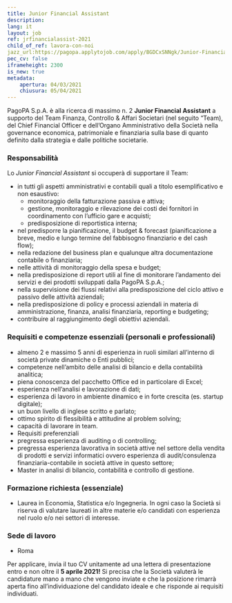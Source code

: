 ```yaml
---
title: Junior Financial Assistant
description:
lang: it
layout: job
ref: jrfinancialassist-2021
child_of_ref: lavora-con-noi
jazz_url:https://pagopa.applytojob.com/apply/BGDCxSNNgk/Junior-Financial-Assistant
pec_cv: false
iframeheight: 2300
is_new: true
metadata:
    apertura: 04/03/2021
    chiusura: 05/04/2021
---
```

 
PagoPA S.p.A. è alla ricerca di massimo n. 2 **Junior Financial Assistant** a supporto del Team Finanza, Controllo & Affari Societari (nel seguito “Team), del Chief Financial Officer e dell’Organo Amministrativo della Società nella governance economica, patrimoniale e finanziaria sulla base di quanto definito dalla strategia e dalle politiche societarie. 

### Responsabilità

Lo _Junior Financial Assistant_ si occuperà di supportare il Team:
- in tutti gli aspetti amministrativi e contabili quali a titolo esemplificativo e non esaustivo:
    - monitoraggio della fatturazione passiva e attiva;
    - gestione, monitoraggio e rilevazione dei costi dei fornitori in coordinamento con l’ufficio gare e acquisti;
    - predisposizione di reportistica interna;
- nel predisporre la pianificazione, il budget & forecast (pianificazione a breve, medio e lungo termine del fabbisogno finanziario e del cash flow);
- nella redazione del business plan e qualunque altra documentazione contabile o finanziaria;
- nelle attività di monitoraggio della spesa e budget;
- nella predisposizione di report utili al fine di monitorare l’andamento dei servizi e dei prodotti sviluppati dalla PagoPA S.p.A.;
- nella supervisione dei flussi relativi alla predisposizione del ciclo attivo e passivo delle attività aziendali;
- nella predisposizione di policy e processi aziendali in materia di amministrazione, finanza, analisi finanziaria, reporting e budgeting;
- contribuire al raggiungimento degli obiettivi aziendali.
 
### Requisiti e competenze essenziali (personali e professionali)

- almeno 2 e massimo 5 anni di esperienza in ruoli similari all’interno di società private dinamiche o Enti pubblici;
- competenze nell’ambito delle analisi di bilancio e della contabilità analitica;
- piena conoscenza del pacchetto Office ed in particolare di Excel;
- esperienza nell’analisi e lavorazione di dati;
- esperienza di lavoro in ambiente dinamico e in forte crescita (es. startup digitale);
- un buon livello di inglese scritto e parlato;
- ottimo spirito di flessibilità e attitudine al problem solving;
- capacità di lavorare in team.
- Requisiti preferenziali
- pregressa esperienza di auditing o di controlling;
- pregressa esperienza lavorativa in società attive nel settore della vendita di prodotti e servizi informatici ovvero esperienza di audit/consulenza finanziaria-contabile in società attive in questo settore;
- Master in analisi di bilancio, contabilità e controllo di gestione.
 
### Formazione richiesta (essenziale)

- Laurea in Economia, Statistica e/o Ingegneria. In ogni caso la Società si riserva di valutare laureati in altre materie e/o candidati con esperienza nel ruolo e/o nei settori di interesse.

### Sede di lavoro

- Roma

Per applicare, invia il tuo CV unitamente ad una lettera di presentazione entro e non oltre il **5 aprile  2021!** Si precisa che la Società valuterà le candidature mano a mano che vengono inviate e che la posizione rimarrà aperta fino all’individuazione del candidato ideale e che risponde ai requisiti individuati.
